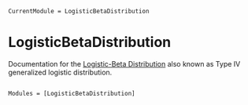 ```@meta
CurrentModule = LogisticBetaDistribution
```

# LogisticBetaDistribution

Documentation for the [Logistic-Beta Distribution](https://github.com/mattiasvillani/LogisticBetaDistribution.jl) also known as Type IV generalized logistic distribution.

```@index
```

```@autodocs
Modules = [LogisticBetaDistribution]
```
